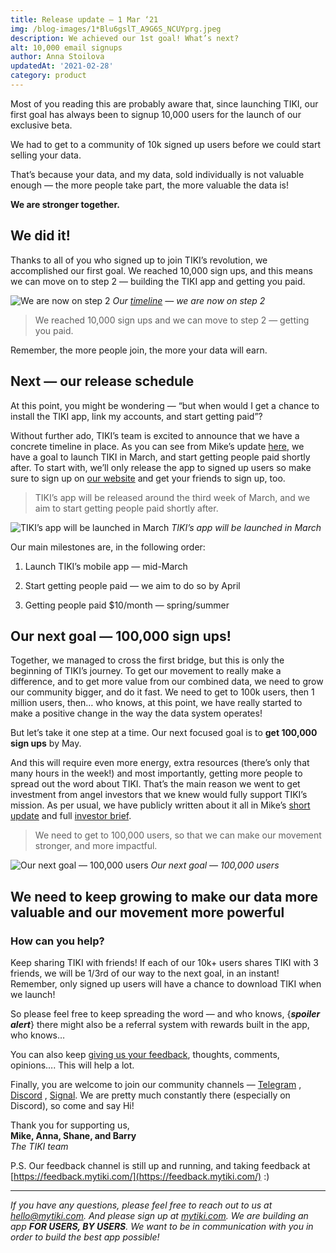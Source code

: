 ```yaml
---
title: Release update — 1 Mar ‘21
img: /blog-images/1*Blu6gslT_A9G6S_NCUYprg.jpeg
description: We achieved our 1st goal! What’s next?
alt: 10,000 email signups
author: Anna Stoilova
updatedAt: '2021-02-28'
category: product
---
```

Most of you reading this are probably aware that, since launching TIKI, our first goal has always been to signup 10,000
users for the launch of our exclusive beta.

We had to get to a community of 10k signed up users before we could start selling your data.

That’s because your data, and my data, sold individually is not valuable enough — the more people take part, the more
valuable the data is!

**We are stronger together.**

## We did it!

Thanks to all of you who signed up to join TIKI’s revolution, we accomplished our first goal. We reached 10,000 sign
ups, and this means we can move on to step 2 — building the TIKI app and getting you paid.

![We are now on step 2](/blog-images/1*FmwDJFlmGRMhqQiW-7BmSA.png)
*Our [timeline](https://mytiki.com/blog/when-is-launch) — we are now on step 2*

> We reached 10,000 sign ups and we can move to step 2 — getting you paid.

Remember, the more people join, the more your data will earn.

## Next — our release schedule

At this point, you might be wondering — “but when would I get a chance to install the TIKI app, link my accounts, and
start getting paid”?

Without further ado, TIKI’s team is excited to announce that we have a concrete timeline in place. As you can see from
Mike’s update [here](https://mytiki.com/blog/pre-seed-program), we have a goal to launch TIKI in March, and start
getting people paid shortly after. To start with, we’ll only release the app to signed up users so make sure to sign up
on [our website](http://www.mytiki.com/#signup) and get your friends to sign up, too.

> TIKI’s app will be released around the third week of March, and we aim to start getting people paid shortly after.

![TIKI’s app will be launched in March](/blog-images/1*hNzFGorofrQyuBhefpcFag.jpeg)
*TIKI’s app will be launched in March*  

Our main milestones are, in the following order:

1. Launch TIKI’s mobile app — mid-March

2. Start getting people paid — we aim to do so by April

3. Getting people paid $10/month — spring/summer

## Our next goal — 100,000 sign ups!

Together, we managed to cross the first bridge, but this is only the beginning of TIKI’s journey. To get our movement to
really make a difference, and to get more value from our combined data, we need to grow our community bigger, and do it
fast. We need to get to 100k users, then 1 million users, then… who knows, at this point, we have really started to make
a positive change in the way the data system operates!

But let’s take it one step at a time. Our next focused goal is to **get 100,000 sign ups** by May.

And this will require even more energy, extra resources (there’s only that many hours in the week!) and most
importantly, getting more people to spread out the word about TIKI. That’s the main reason we went to get investment
from angel investors that we knew would fully support TIKI’s mission. As per usual, we have publicly written about it
all in Mike’s [short update](https://mytiki.com/blog/pre-seed-program) and
full [investor brief](https://mytiki.com/blog/investor-brief-0221).

> We need to get to 100,000 users, so that we can make our movement stronger, and more impactful.

![Our next goal — 100,000 users](/blog-images/1*U5u4gZcWfjLVwd4O0KaPBQ.jpeg)
*Our next goal — 100,000 users*  

## We need to keep growing to make our data more valuable and our movement more powerful

### How can you help?

Keep sharing TIKI with friends! If each of our 10k+ users shares TIKI with 3 friends, we will be 1/3rd of our way to the
next goal, in an instant! Remember, only signed up users will have a chance to download TIKI when we launch!

So please feel free to keep spreading the word — and who knows, {***spoiler alert***} there might also be a referral
system with rewards built in the app, who knows…

You can also keep [giving us your feedback](http://feedback.mytiki.com/), thoughts, comments, opinions…. This will help
a lot.

Finally, you are welcome to join our community channels — [Telegram](https://t.me/mytikiapp)
, [Discord](https://discord.com/invite/evjYQq48Be)
, [Signal](https://signal.group/#CjQKIA66Eq2VHecpcCd-cu-dziozMRSH3EuQdcZJNyMOYNi5EhC0coWtjWzKQ1dDKEjMqhkP). We are
pretty much constantly there (especially on Discord), so come and say Hi!

Thank you for supporting us,  
**Mike, Anna, Shane, and Barry**  
*The TIKI team*

P.S. Our feedback channel is still up and running, and taking feedback
at [https://feedback.mytiki.com/](https://feedback.mytiki.com/) :)

---

*If you have any questions, please feel free to reach out to us at [hello@mytiki.com](mailto:hello@mytiki.com). And
please sign up at [mytiki.com](https://mytiki.com/#signup). We are building an app **FOR USERS, BY USERS**. We want to
be in communication with you in order to build the best app possible!*

